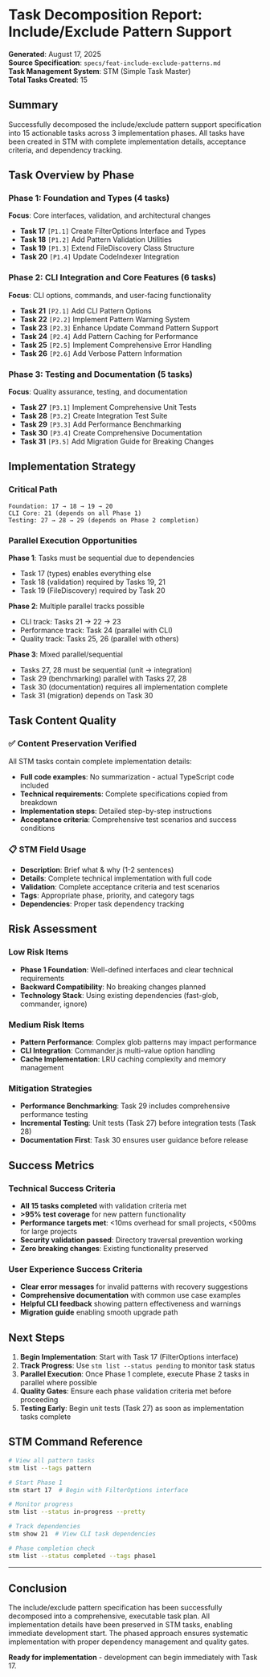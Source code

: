 # Task Decomposition Report: Include/Exclude Pattern Support

**Generated**: August 17, 2025  
**Source Specification**: `specs/feat-include-exclude-patterns.md`  
**Task Management System**: STM (Simple Task Master)  
**Total Tasks Created**: 15

## Summary

Successfully decomposed the include/exclude pattern support specification into 15 actionable tasks across 3 implementation phases. All tasks have been created in STM with complete implementation details, acceptance criteria, and dependency tracking.

## Task Overview by Phase

### Phase 1: Foundation and Types (4 tasks)
**Focus**: Core interfaces, validation, and architectural changes

- **Task 17** `[P1.1]` Create FilterOptions Interface and Types
- **Task 18** `[P1.2]` Add Pattern Validation Utilities  
- **Task 19** `[P1.3]` Extend FileDiscovery Class Structure
- **Task 20** `[P1.4]` Update CodeIndexer Integration

### Phase 2: CLI Integration and Core Features (6 tasks)
**Focus**: CLI options, commands, and user-facing functionality

- **Task 21** `[P2.1]` Add CLI Pattern Options
- **Task 22** `[P2.2]` Implement Pattern Warning System
- **Task 23** `[P2.3]` Enhance Update Command Pattern Support
- **Task 24** `[P2.4]` Add Pattern Caching for Performance
- **Task 25** `[P2.5]` Implement Comprehensive Error Handling
- **Task 26** `[P2.6]` Add Verbose Pattern Information

### Phase 3: Testing and Documentation (5 tasks)
**Focus**: Quality assurance, testing, and documentation

- **Task 27** `[P3.1]` Implement Comprehensive Unit Tests
- **Task 28** `[P3.2]` Create Integration Test Suite
- **Task 29** `[P3.3]` Add Performance Benchmarking
- **Task 30** `[P3.4]` Create Comprehensive Documentation
- **Task 31** `[P3.5]` Add Migration Guide for Breaking Changes

## Implementation Strategy

### Critical Path
```
Foundation: 17 → 18 → 19 → 20
CLI Core: 21 (depends on all Phase 1)
Testing: 27 → 28 → 29 (depends on Phase 2 completion)
```

### Parallel Execution Opportunities

**Phase 1**: Tasks must be sequential due to dependencies
- Task 17 (types) enables everything else
- Task 18 (validation) required by Tasks 19, 21
- Task 19 (FileDiscovery) required by Task 20

**Phase 2**: Multiple parallel tracks possible
- CLI track: Tasks 21 → 22 → 23
- Performance track: Task 24 (parallel with CLI)
- Quality track: Tasks 25, 26 (parallel with others)

**Phase 3**: Mixed parallel/sequential
- Tasks 27, 28 must be sequential (unit → integration)
- Task 29 (benchmarking) parallel with Tasks 27, 28
- Task 30 (documentation) requires all implementation complete
- Task 31 (migration) depends on Task 30

## Task Content Quality

### ✅ **Content Preservation Verified**
All STM tasks contain complete implementation details:

- **Full code examples**: No summarization - actual TypeScript code included
- **Technical requirements**: Complete specifications copied from breakdown
- **Implementation steps**: Detailed step-by-step instructions
- **Acceptance criteria**: Comprehensive test scenarios and success conditions

### 📋 **STM Field Usage**
- **Description**: Brief what & why (1-2 sentences)
- **Details**: Complete technical implementation with full code
- **Validation**: Complete acceptance criteria and test scenarios
- **Tags**: Appropriate phase, priority, and category tags
- **Dependencies**: Proper task dependency tracking

## Risk Assessment

### Low Risk Items
- **Phase 1 Foundation**: Well-defined interfaces and clear technical requirements
- **Backward Compatibility**: No breaking changes planned
- **Technology Stack**: Using existing dependencies (fast-glob, commander, ignore)

### Medium Risk Items  
- **Pattern Performance**: Complex glob patterns may impact performance
- **CLI Integration**: Commander.js multi-value option handling
- **Cache Implementation**: LRU caching complexity and memory management

### Mitigation Strategies
- **Performance Benchmarking**: Task 29 includes comprehensive performance testing
- **Incremental Testing**: Unit tests (Task 27) before integration tests (Task 28)
- **Documentation First**: Task 30 ensures user guidance before release

## Success Metrics

### Technical Success Criteria
- **All 15 tasks completed** with validation criteria met
- **>95% test coverage** for new pattern functionality
- **Performance targets met**: <10ms overhead for small projects, <500ms for large projects
- **Security validation passed**: Directory traversal prevention working
- **Zero breaking changes**: Existing functionality preserved

### User Experience Success Criteria  
- **Clear error messages** for invalid patterns with recovery suggestions
- **Comprehensive documentation** with common use case examples
- **Helpful CLI feedback** showing pattern effectiveness and warnings
- **Migration guide** enabling smooth upgrade path

## Next Steps

1. **Begin Implementation**: Start with Task 17 (FilterOptions interface)
2. **Track Progress**: Use `stm list --status pending` to monitor task status
3. **Parallel Execution**: Once Phase 1 complete, execute Phase 2 tasks in parallel where possible
4. **Quality Gates**: Ensure each phase validation criteria met before proceeding
5. **Testing Early**: Begin unit tests (Task 27) as soon as implementation tasks complete

## STM Command Reference

```bash
# View all pattern tasks
stm list --tags pattern

# Start Phase 1
stm start 17  # Begin with FilterOptions interface

# Monitor progress  
stm list --status in-progress --pretty

# Track dependencies
stm show 21  # View CLI task dependencies

# Phase completion check
stm list --status completed --tags phase1
```

---

## Conclusion

The include/exclude pattern specification has been successfully decomposed into a comprehensive, executable task plan. All implementation details have been preserved in STM tasks, enabling immediate development start. The phased approach ensures systematic implementation with proper dependency management and quality gates.

**Ready for implementation** - development can begin immediately with Task 17.